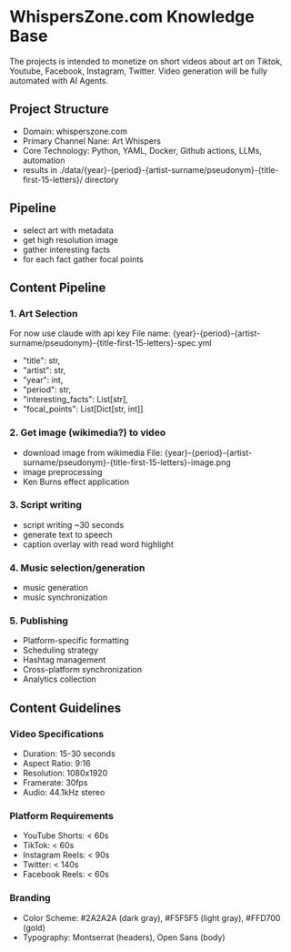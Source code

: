 # WhispersZone.com Knowledge Base

The projects is intended to monetize on short videos about art on Tiktok, Youtube, Facebook, Instagram, Twitter.
Video generation will be fully automated with AI Agents.

## Project Structure
- Domain: whisperszone.com
- Primary Channel Nane: Art Whispers
- Core Technology: Python, YAML, Docker, Github actions, LLMs, automation
- results in ./data/{year}-{period}-{artist-surname/pseudonym}-{title-first-15-letters}/ directory

## Pipeline
- select art with metadata
- get high resolution image
- gather interesting facts
- for each fact gather focal points

## Content Pipeline

### 1. Art Selection
For now use claude with api key
File name: {year}-{period}-{artist-surname/pseudonym}-{title-first-15-letters}-spec.yml
- "title": str,
- "artist": str,
- "year": int,
- "period": str,
- "interesting_facts": List[str],
- "focal_points": List[Dict[str, int]]

### 2. Get image (wikimedia?) to video
- download image from wikimedia
File: {year}-{period}-{artist-surname/pseudonym}-{title-first-15-letters}-image.png
- image preprocessing
- Ken Burns effect application

### 3. Script writing
- script writing ~30 seconds
- generate text to speech
- caption overlay with read word highlight

### 4. Music selection/generation
- music generation
- music synchronization

### 5. Publishing
- Platform-specific formatting
- Scheduling strategy
- Hashtag management
- Cross-platform synchronization
- Analytics collection

## Content Guidelines

### Video Specifications
- Duration: 15-30 seconds
- Aspect Ratio: 9:16
- Resolution: 1080x1920
- Framerate: 30fps
- Audio: 44.1kHz stereo

### Platform Requirements
- YouTube Shorts: < 60s
- TikTok: < 60s
- Instagram Reels: < 90s
- Twitter: < 140s
- Facebook Reels: < 60s

### Branding
- Color Scheme: #2A2A2A (dark gray), #F5F5F5 (light gray), #FFD700 (gold)
- Typography: Montserrat (headers), Open Sans (body)
